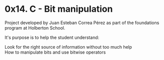 # 0x14. C - Bit manipulation

Project developed by Juan Esteban Correa Pérez as part of the foundations program at Holberton School.

It's purpose is to help the student understand:

Look for the right source of information without too much help<br />
How to manipulate bits and use bitwise operators<br />
